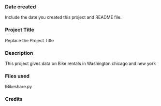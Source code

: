 ### Date created
Include the date you created this project and README file.

### Project Title
Replace the Project Title

### Description
This project gives data on Bike rentals in Washington chicago and new york

### Files used
IBikeshare.py


### Credits
